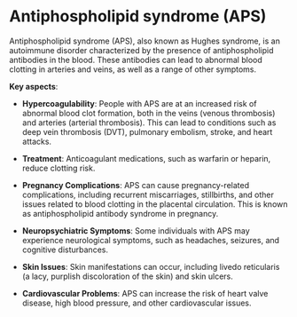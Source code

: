 # Antiphospholipid syndrome (APS)

Antiphospholipid syndrome (APS), also known as Hughes syndrome, is an autoimmune disorder characterized by the presence of antiphospholipid antibodies in the blood. These antibodies can lead to abnormal blood clotting in arteries and veins, as well as a range of other symptoms.

**Key aspects**:

* **Hypercoagulability**: People with APS are at an increased risk of abnormal blood clot formation, both in the veins (venous thrombosis) and arteries (arterial thrombosis). This can lead to conditions such as deep vein thrombosis (DVT), pulmonary embolism, stroke, and heart attacks.

* **Treatment**: Anticoagulant medications, such as warfarin or heparin, reduce clotting risk.

* **Pregnancy Complications**: APS can cause pregnancy-related complications, including recurrent miscarriages, stillbirths, and other issues related to blood clotting in the placental circulation. This is known as antiphospholipid antibody syndrome in pregnancy.

* **Neuropsychiatric Symptoms**: Some individuals with APS may experience neurological symptoms, such as headaches, seizures, and cognitive disturbances.

* **Skin Issues**: Skin manifestations can occur, including livedo reticularis (a lacy, purplish discoloration of the skin) and skin ulcers.

* **Cardiovascular Problems**: APS can increase the risk of heart valve disease, high blood pressure, and other cardiovascular issues.
